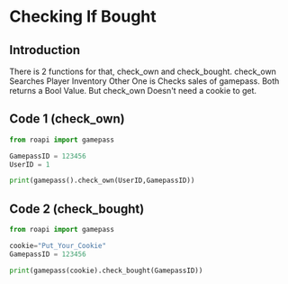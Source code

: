 # Checking If Bought
## Introduction
There is 2 functions for that, check_own and check_bought. check_own Searches Player Inventory Other One is Checks sales of gamepass. Both returns a Bool Value. But check_own Doesn't need a cookie to get.

## Code 1 (check_own)
```py
from roapi import gamepass

GamepassID = 123456
UserID = 1

print(gamepass().check_own(UserID,GamepassID))

```

## Code 2 (check_bought)
```py
from roapi import gamepass

cookie="Put_Your_Cookie"
GamepassID = 123456

print(gamepass(cookie).check_bought(GamepassID))
```

